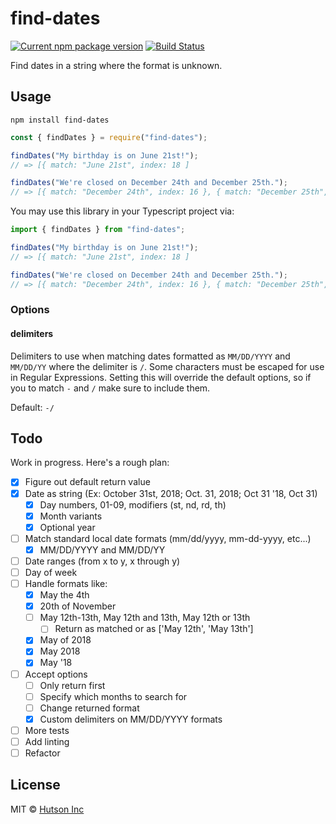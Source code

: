 # find-dates

[![Current npm package version](https://img.shields.io/npm/v/find-dates.svg)](https://www.npmjs.com/package/find-dates) [![Build Status](https://travis-ci.com/hutsoninc/find-dates.svg?branch=master)](https://travis-ci.com/hutsoninc/find-dates)

Find dates in a string where the format is unknown.

## Usage

`npm install find-dates`

```js
const { findDates } = require("find-dates");

findDates("My birthday is on June 21st!");
// => [{ match: "June 21st", index: 18 ]

findDates("We're closed on December 24th and December 25th.");
// => [{ match: "December 24th", index: 16 }, { match: "December 25th", index: 34 }]
```

You may use this library in your Typescript project via:

```ts
import { findDates } from "find-dates";

findDates("My birthday is on June 21st!");
// => [{ match: "June 21st", index: 18 ]

findDates("We're closed on December 24th and December 25th.");
// => [{ match: "December 24th", index: 16 }, { match: "December 25th", index: 34 }]
```

### Options

#### delimiters

Delimiters to use when matching dates formatted as `MM/DD/YYYY` and `MM/DD/YY` where the delimiter is `/`. Some characters must be escaped for use in Regular Expressions. Setting this will override the default options, so if you to match `-` and `/` make sure to include them.

Default: `-/`

## Todo

Work in progress. Here's a rough plan:

- [x] Figure out default return value
- [x] Date as string (Ex: October 31st, 2018; Oct. 31, 2018; Oct 31 '18, Oct 31)
    - [x] Day numbers, 01-09, modifiers (st, nd, rd, th)
    - [x] Month variants
    - [x] Optional year
- [ ] Match standard local date formats (mm/dd/yyyy, mm-dd-yyyy, etc...)
    - [x] MM/DD/YYYY and MM/DD/YY
- [ ] Date ranges (from x to y, x through y)
- [ ] Day of week
- [ ] Handle formats like:
    - [x] May the 4th
    - [x] 20th of November
    - [ ] May 12th-13th, May 12th and 13th, May 12th or 13th
        - [ ] Return as matched or as ['May 12th', 'May 13th']
    - [x] May of 2018
    - [x] May 2018
    - [x] May '18
- [ ] Accept options
    - [ ] Only return first
    - [ ] Specify which months to search for
    - [ ] Change returned format
    - [x] Custom delimiters on MM/DD/YYYY formats
- [ ] More tests
- [ ] Add linting
- [ ] Refactor

## License

MIT © [Hutson Inc](https://www.hutsoninc.com)
